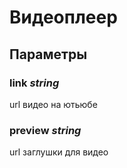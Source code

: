 # Видеоплеер

## Параметры

### link *string*

url видео на ютьюбе

### preview *string*

url заглушки для видео
